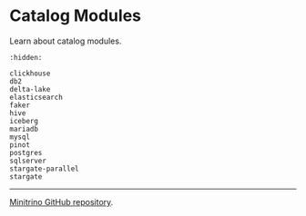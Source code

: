# Catalog Modules

Learn about catalog modules.

```{toctree}
:hidden:

clickhouse
db2
delta-lake
elasticsearch
faker
hive
iceberg
mariadb
mysql
pinot
postgres
sqlserver
stargate-parallel
stargate
```

______________________________________________________________________

[Minitrino GitHub repository](https://github.com/jefflester/minitrino).
